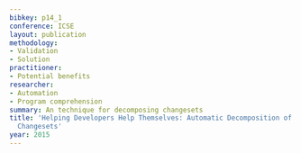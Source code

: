 ```yaml
---
bibkey: p14_1
conference: ICSE
layout: publication
methodology:
- Validation
- Solution
practitioner:
- Potential benefits
researcher:
- Automation
- Program comprehension
summary: An technique for decomposing changesets
title: 'Helping Developers Help Themselves: Automatic Decomposition of Code Review
  Changesets'
year: 2015
---
```


